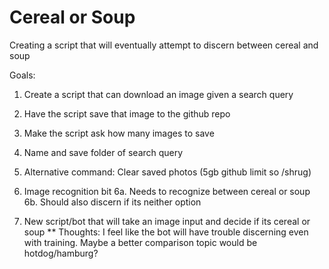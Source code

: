 # Cereal or Soup
Creating a script that will eventually attempt to discern between cereal and soup

Goals:

1. Create a script that can download an image given a search query
2. Have the script save that image to the github repo
3. Make the script ask how many images to save
4. Name and save folder of search query
5. Alternative command: Clear saved photos (5gb github limit so /shrug)

6. Image recognition bit
6a. Needs to recognize between cereal or soup
6b. Should also discern if its neither option
7. New script/bot that will take an image input and decide if its cereal or soup
** Thoughts: I feel like the bot will have trouble discerning even with training. Maybe a better comparison topic would be hotdog/hamburg? 
